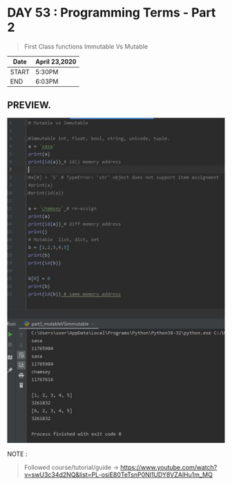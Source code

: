 # DAY 53 : Programming Terms - Part 2

> First Class functions
> Immutable Vs Mutable


| Date | April 23,2020 |
| ------ | ------ |
| START | 5:30PM |
| END | 6:03PM |


## PREVIEW.
![Preview](Capture.JPG)


NOTE : 
> Followed course/tutorial/guide -> https://www.youtube.com/watch?v=swU3c34d2NQ&list=PL-osiE80TeTsnP0Nl1UDY8VZAlHu1m_MQ
